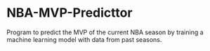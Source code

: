 # NBA-MVP-Predicttor
Program to predict the MVP of the current NBA season by training a machine learning model with data from past seasons.
